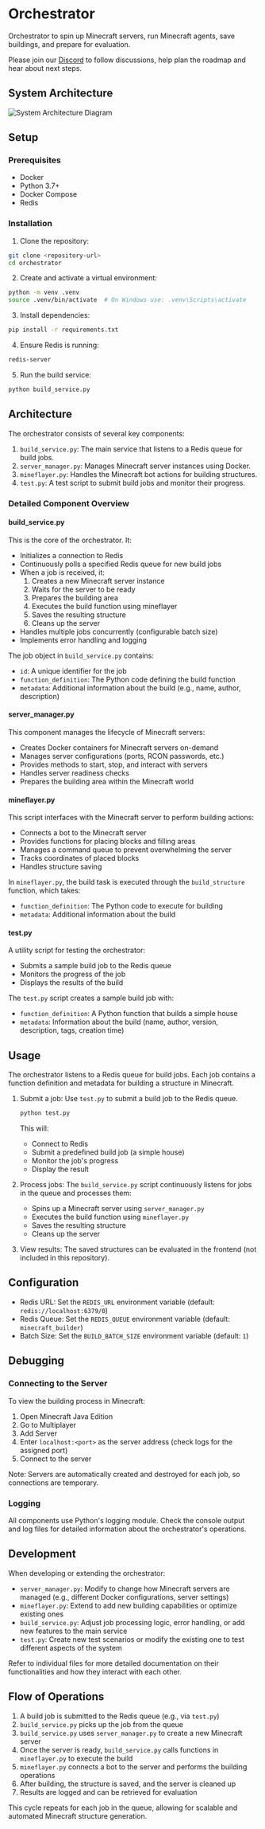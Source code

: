 # Orchestrator

Orchestrator to spin up Minecraft servers, run Minecraft agents, save buildings, and prepare for evaluation.

Please join our [Discord](https://discord.gg/rM286W7J) to follow discussions, help plan the roadmap and hear about next steps.

## System Architecture

![System Architecture Diagram](system.svg)

## Setup

### Prerequisites

- Docker 
- Python 3.7+
- Docker Compose
- Redis

### Installation

1. Clone the repository:
  ```bash
  git clone <repository-url>
  cd orchestrator
  ```

2. Create and activate a virtual environment:
  ```bash
  python -m venv .venv
  source .venv/bin/activate  # On Windows use: .venv\Scripts\activate
  ```

3. Install dependencies:
  ```bash
  pip install -r requirements.txt
  ```

4. Ensure Redis is running:
  ```bash
  redis-server
  ```

5. Run the build service:
  ```bash
  python build_service.py
  ```

## Architecture

The orchestrator consists of several key components:

1. `build_service.py`: The main service that listens to a Redis queue for build jobs.
2. `server_manager.py`: Manages Minecraft server instances using Docker.
3. `mineflayer.py`: Handles the Minecraft bot actions for building structures.
4. `test.py`: A test script to submit build jobs and monitor their progress.

### Detailed Component Overview

#### build_service.py

This is the core of the orchestrator. It:
- Initializes a connection to Redis
- Continuously polls a specified Redis queue for new build jobs
- When a job is received, it:
  1. Creates a new Minecraft server instance
  2. Waits for the server to be ready
  3. Prepares the building area
  4. Executes the build function using mineflayer
  5. Saves the resulting structure
  6. Cleans up the server
- Handles multiple jobs concurrently (configurable batch size)
- Implements error handling and logging

The job object in `build_service.py` contains:
- `id`: A unique identifier for the job
- `function_definition`: The Python code defining the build function
- `metadata`: Additional information about the build (e.g., name, author, description)

#### server_manager.py

This component manages the lifecycle of Minecraft servers:
- Creates Docker containers for Minecraft servers on-demand
- Manages server configurations (ports, RCON passwords, etc.)
- Provides methods to start, stop, and interact with servers
- Handles server readiness checks
- Prepares the building area within the Minecraft world

#### mineflayer.py

This script interfaces with the Minecraft server to perform building actions:
- Connects a bot to the Minecraft server
- Provides functions for placing blocks and filling areas
- Manages a command queue to prevent overwhelming the server
- Tracks coordinates of placed blocks
- Handles structure saving

In `mineflayer.py`, the build task is executed through the `build_structure` function, which takes:
- `function_definition`: The Python code to execute for building
- `metadata`: Additional information about the build

#### test.py

A utility script for testing the orchestrator:
- Submits a sample build job to the Redis queue
- Monitors the progress of the job
- Displays the results of the build

The `test.py` script creates a sample build job with:
- `function_definition`: A Python function that builds a simple house
- `metadata`: Information about the build (name, author, version, description, tags, creation time)

## Usage

The orchestrator listens to a Redis queue for build jobs. Each job contains a function definition and metadata for building a structure in Minecraft.

1. Submit a job:
   Use `test.py` to submit a build job to the Redis queue.

   ```bash
   python test.py
   ```

   This will:
   - Connect to Redis
   - Submit a predefined build job (a simple house)
   - Monitor the job's progress
   - Display the result

2. Process jobs:
   The `build_service.py` script continuously listens for jobs in the queue and processes them:
   - Spins up a Minecraft server using `server_manager.py`
   - Executes the build function using `mineflayer.py`
   - Saves the resulting structure
   - Cleans up the server

3. View results:
   The saved structures can be evaluated in the frontend (not included in this repository).

## Configuration

- Redis URL: Set the `REDIS_URL` environment variable (default: `redis://localhost:6379/0`)
- Redis Queue: Set the `REDIS_QUEUE` environment variable (default: `minecraft_builder`)
- Batch Size: Set the `BUILD_BATCH_SIZE` environment variable (default: `1`)

## Debugging

### Connecting to the Server

To view the building process in Minecraft:
1. Open Minecraft Java Edition
2. Go to Multiplayer
3. Add Server
4. Enter `localhost:<port>` as the server address (check logs for the assigned port)
5. Connect to the server

Note: Servers are automatically created and destroyed for each job, so connections are temporary.

### Logging

All components use Python's logging module. Check the console output and log files for detailed information about the orchestrator's operations.

## Development

When developing or extending the orchestrator:

- `server_manager.py`: Modify to change how Minecraft servers are managed (e.g., different Docker configurations, server settings)
- `mineflayer.py`: Extend to add new building capabilities or optimize existing ones
- `build_service.py`: Adjust job processing logic, error handling, or add new features to the main service
- `test.py`: Create new test scenarios or modify the existing one to test different aspects of the system

Refer to individual files for more detailed documentation on their functionalities and how they interact with each other.

## Flow of Operations

1. A build job is submitted to the Redis queue (e.g., via `test.py`)
2. `build_service.py` picks up the job from the queue
3. `build_service.py` uses `server_manager.py` to create a new Minecraft server
4. Once the server is ready, `build_service.py` calls functions in `mineflayer.py` to execute the build
5. `mineflayer.py` connects a bot to the server and performs the building operations
6. After building, the structure is saved, and the server is cleaned up
7. Results are logged and can be retrieved for evaluation

This cycle repeats for each job in the queue, allowing for scalable and automated Minecraft structure generation.
